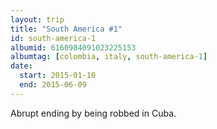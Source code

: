 ```yaml
---
layout: trip
title: "South America #1"
id: south-america-1
albumid: 6160984091023225153
albumtag: [colombia, italy, south-america-1]
date:
  start: 2015-01-10
  end: 2015-06-09
---
```

Abrupt ending by being robbed in Cuba.
